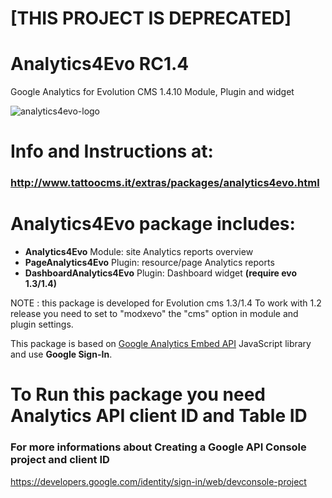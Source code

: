 # [THIS PROJECT IS DEPRECATED] 
# Analytics4Evo RC1.4
Google Analytics for Evolution CMS 1.4.10
Module, Plugin and widget

![analytics4evo-logo](https://user-images.githubusercontent.com/7342798/34605431-e8a8a910-f20b-11e7-8cdc-786160c5e7fe.png)

# Info and Instructions at:
### http://www.tattoocms.it/extras/packages/analytics4evo.html

# **Analytics4Evo** package includes:

* **Analytics4Evo** Module: site Analytics reports overview
* **PageAnalytics4Evo** Plugin: resource/page Analytics reports
* **DashboardAnalytics4Evo** Plugin: Dashboard widget **(require evo 1.3/1.4)**

NOTE : this package is developed for Evolution cms 1.3/1.4
To work with 1.2 release you need to set to "modxevo" the "cms" option in module and plugin settings.


This package is based on [Google Analytics Embed API](https://ga-dev-tools.appspot.com/embed-api/) JavaScript library and use **Google Sign-In**. 

# To Run this package you need Analytics API client ID and Table ID 

### For more informations about Creating a Google API Console project and client ID
https://developers.google.com/identity/sign-in/web/devconsole-project



